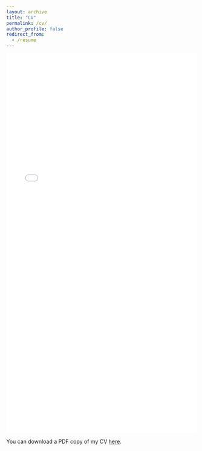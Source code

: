 ```yaml
---
layout: archive
title: "CV"
permalink: /cv/
author_profile: false
redirect_from:
  - /resume
---
```


<iframe src="/files/pdf/Jacobus_CV.pdf" width="100%" height="1000" frameborder="no" border="0" marginwidth="0" marginheight="0"></iframe>


You can download a PDF copy of my CV [here](/files/pdf/Jacobus_CV.pdf).

